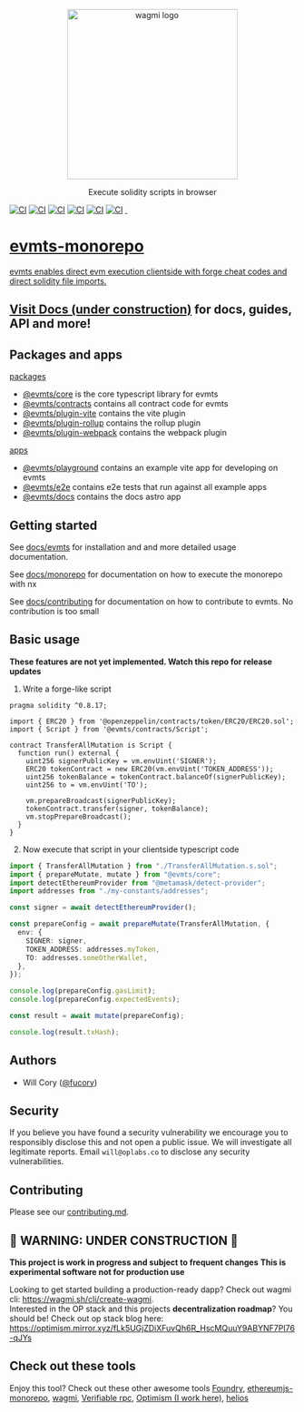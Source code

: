 <p align="center">

  <picture>
    <source media="(prefers-color-scheme: dark)" srcset="https://user-images.githubusercontent.com/35039927/218812217-92f0f784-cb85-43b9-9ca6-e2b9effd9eb2.png">
    <img alt="wagmi logo" src="https://user-images.githubusercontent.com/35039927/218812217-92f0f784-cb85-43b9-9ca6-e2b9effd9eb2.png" width="auto" height="300">
  </picture>
</p>

<p align="center">
  Execute solidity scripts in browser
<p>

[![CI](https://github.com/evmts/evmts-monorepo/actions/workflows/e2e.yml/badge.svg)](https://github.com/evmts/evmts-monorepo/actions/workflows/e2e.yml)
[![CI](https://github.com/evmts/evmts-monorepo/actions/workflows/unit.yml/badge.svg)](https://github.com/evmts/evmts-monorepo/actions/workflows/unit.yml)
[![CI](https://github.com/evmts/evmts-monorepo/actions/workflows/lint.yml/badge.svg)](https://github.com/evmts/evmts-monorepo/actions/workflows/lint.yml)
[![CI](https://github.com/evmts/evmts-monorepo/actions/workflows/typecheck.yml/badge.svg)](https://github.com/evmts/evmts-monorepo/actions/workflows/typecheck.yml)
[![CI](https://github.com/evmts/evmts-monorepo/actions/workflows/docker.yml/badge.svg)](https://github.com/evmts/evmts-monorepo/actions/workflows/docker.yml)
[![CI](https://github.com/evmts/evmts-monorepo/actions/workflows/npm.yml/badge.svg)](https://github.com/evmts/evmts-monorepo/actions/workflows/npm.yml)
<a href="https://www.npmjs.com/package/@evmts/core" target="\_parent">
<img alt="" src="https://img.shields.io/npm/dm/@evmts/core.svg" />
</a>
<a href="https://bundlephobia.com/package/@evmts/core@latest" target="\_parent">
<img alt="" src="https://badgen.net/bundlephobia/minzip/@evmts/core" />
</a><a href="#badge">

# evmts-monorepo

evmts enables direct evm execution clientside with forge cheat codes and direct solidity file imports.

## Visit [Docs (under construction)](https://evmts-docs-fx6udvub5-evmts.vercel.app/en/getting-started) for docs, guides, API and more!

## Packages and apps

[packages](https://github.com/evmts/evmts-monorepo/tree/main/packages)

- [@evmts/core](https://github.com/evmts/evmts-monorepo/tree/main/packages/core) is the core typescript library for evmts
- [@evmts/contracts](https://github.com/evmts/evmts-monorepo/tree/main/packages/contracts) contains all contract code for evmts
- [@evmts/plugin-vite](https://github.com/evmts/evmts-monorepo/tree/main/packages/plugin-vite) contains the vite plugin
- [@evmts/plugin-rollup](https://github.com/evmts/evmts-monorepo/tree/main/packages/plugin-rollup) contains the rollup plugin
- [@evmts/plugin-webpack](https://github.com/evmts/evmts-monorepo/tree/main/packages/plugin-webpack) contains the webpack plugin

[apps](https://github.com/evmts/evmts-monorepo/tree/main/apps)

- [@evmts/playground](https://github.com/evmts/evmts-monorepo/tree/main/apps/playground) contains an example vite app for developing on evmts
- [@evmts/e2e](https://github.com/evmts/evmts-monorepo/tree/main/apps/e2e) contains e2e tests that run against all example apps
- [@evmts/docs](https://github.com/evmts/evmts-monorepo/tree/main/apps/docs) contains the docs astro app

## Getting started

See [docs/evmts](https://github.com/evmts/evmts-monorepo/blob/main/packages/core) for installation and and more detailed usage documentation.

See [docs/monorepo](https://github.com/evmts/evmts-monorepo/blob/main/docs/monorepo.md) for documentation on how to execute the monorepo with nx

See [docs/contributing](https://github.com/evmts/evmts-monorepo/blob/main/docs/contributing.md) for documentation on how to contribute to evmts. No contribution is too small

## Basic usage

**These features are not yet implemented. Watch this repo for release updates**

1. Write a forge-like script

```solidity
pragma solidity ^0.8.17;

import { ERC20 } from '@openzeppelin/contracts/token/ERC20/ERC20.sol';
import { Script } from '@evmts/contracts/Script';

contract TransferAllMutation is Script {
  function run() external {
    uint256 signerPublicKey = vm.envUint('SIGNER');
    ERC20 tokenContract = new ERC20(vm.envUint('TOKEN_ADDRESS'));
    uint256 tokenBalance = tokenContract.balanceOf(signerPublicKey);
    uint256 to = vm.envUint('TO');

    vm.prepareBroadcast(signerPublicKey);
    tokenContract.transfer(signer, tokenBalance);
    vm.stopPrepareBroadcast();
  }
}
```

2. Now execute that script in your clientside typescript code

```typescript
import { TransferAllMutation } from "./TransferAllMutation.s.sol";
import { prepareMutate, mutate } from "@evmts/core";
import detectEthereumProvider from "@metamask/detect-provider";
import addresses from "./my-constants/addresses";

const signer = await detectEthereumProvider();

const prepareConfig = await prepareMutate(TransferAllMutation, {
  env: {
    SIGNER: signer,
    TOKEN_ADDRESS: addresses.myToken,
    TO: addresses.someOtherWallet,
  },
});

console.log(prepareConfig.gasLimit);
console.log(prepareConfig.expectedEvents);

const result = await mutate(prepareConfig);

console.log(result.txHash);
```

## Authors

- Will Cory ([@fucory](https://twitter.com/fucory))

## Security

If you believe you have found a security vulnerability we encourage you to responsibly disclose this and not open a public issue. We will investigate all legitimate reports. Email `will@oplabs.co` to disclose any security vulnerabilities.

## Contributing

Please see our [contributing.md](/docs/contributing.md).

## 🚧 WARNING: UNDER CONSTRUCTION 🚧

**This project is work in progress and subject to frequent changes**
**This is experimental software not for production use**

Looking to get started building a production-ready dapp? Check out wagmi cli: https://wagmi.sh/cli/create-wagmi. <br />
Interested in the OP stack and this projects **decentralization roadmap**? You should be! Check out op stack blog here: https://optimism.mirror.xyz/fLk5UGjZDiXFuvQh6R_HscMQuuY9ABYNF7PI76-qJYs

## Check out these tools

Enjoy this tool? Check out these other awesome tools [Foundry](https://github.com/foundry-rs/foundry/tree/master/forge), [ethereumjs-monorepo](https://github.com/ethereumjs/ethereumjs-monorepo), [wagmi](https://wagmi.sh/react/comparison), [Verifiable rpc](https://github.com/liamzebedee/eth-verifiable-rpc), [Optimism (I work here)](https://github.com/ethereum-optimism/optimism), [helios](https://github.com/a16z/helios)
